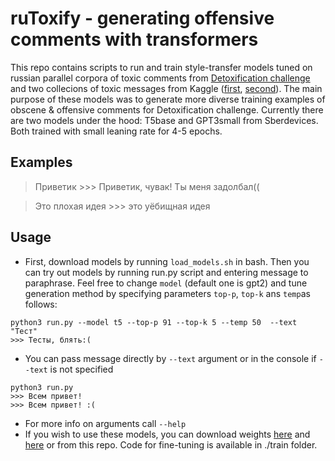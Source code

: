 # ruToxify - generating offensive comments with transformers
This repo contains scripts to run and train style-transfer models tuned on russian parallel corpora of toxic comments from [Detoxification challenge](https://github.com/skoltech-nlp/russe_detox_2022) and two collecions of toxic messages from Kaggle ([first](https://www.kaggle.com/alexandersemiletov/toxic-russian-comments/code), [second](https://www.kaggle.com/blackmoon/russian-language-toxic-comments)). The main  purpose of these models was to generate more diverse training examples of obscene & offensive comments for Detoxification challenge. Currently there are two models under the hood: T5base and GPT3small from Sberdevices. Both trained with small leaning rate for 4-5 epochs.
## Examples
> Приветик >>>  Приветик, чувак! Ты меня задолбал((
 
> Это плохая идея >>> это уёбищная идея 
## Usage
- First, download  models by running `load_models.sh` in bash. Then you can try out models by running run.py script and entering message to paraphrase. Feel free to change `model` (default one  is gpt2) and tune generation method by specifying parameters `top-p`, `top-k` ans `temp`as follows:
 ```
python3 run.py --model t5 --top-p 91 --top-k 5 --temp 50  --text "Тест"
>>> Тесты, блять:(
 ```
- You can pass message directly by `--text` argument or in the console if `--text` is not specified
 ```
python3 run.py
>>> Всем привет!
>>> Всем привет! :(
 ```
- For more info on arguments call `--help`
- If you wish to use these models, you can download weights [here](https://www.dropbox.com/sh/5ulccmqwoillf2j/AAALO_OSiutTNmii7T0qBTXRa?dl=0) and [here](https://www.dropbox.com/sh/chpfa4arm7c727w/AACICvSnKvc7xaE9mWjydtcVa?dl=0) or from this repo. Code for fine-tuning is available in ./train folder. 
